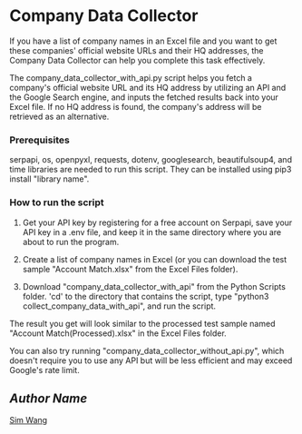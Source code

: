 # Company Data Collector
  If you have a list of company names in an Excel file and you want to get these companies' official website URLs and their HQ addresses, the Company Data Collector can help you complete this task effectively.

  The company_data_collector_with_api.py script helps you fetch a company's official website URL and its HQ address by utilizing an API and the Google Search engine, and inputs the fetched results back into your Excel file. If no HQ address is found, the company's address will be retrieved as an alternative.

### Prerequisites
  serpapi, os, openpyxl, requests, dotenv, googlesearch, beautifulsoup4, and time libraries are needed to run this script. They can be installed using pip3 install "library name".

### How to run the script

  1. Get your API key by registering for a free account on Serpapi, save your API key in a .env file, and keep it in the same directory where you are about to run the program.
  
  2. Create a list of company names in Excel (or you can download the test sample "Account Match.xlsx" from the Excel Files folder).
  
  3. Download "company_data_collector_with_api" from the Python Scripts folder. 'cd' to the directory that contains the script, type "python3 collect_company_data_with_api", and run the script.
  
  The result you get will look similar to the processed test sample named "Account Match(Processed).xlsx" in the Excel Files folder.

  You can also try running "company_data_collector_without_api.py", which doesn't require you to use any API but will be less efficient and may exceed Google's rate limit.

## *Author Name*
[Sim Wang](https://github.com/simwang-codes)
